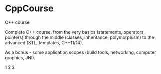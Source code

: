 # CppCourse
C++ course

Complete C++ course, from the very basics (statements, operators, pointers) 
through the middle (classes, inheritance, polymorphism) 
to the advanced (STL, templates, C++11/14).

As a bonus - some application scopes (build tools, networking, computer graphics, JNI).

1
2
3

